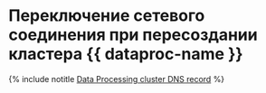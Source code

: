 # Переключение сетевого соединения при пересоздании кластера {{ dataproc-name }}

{% include notitle [Data Processing cluster DNS record](../../_tutorials/routing/data-processing-dns-reconnect.md) %}
